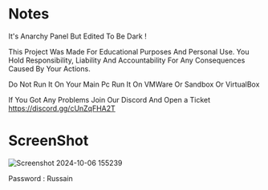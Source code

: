 # Notes

It's Anarchy Panel But Edited To Be Dark !

This Project Was Made For Educational Purposes And Personal Use. You Hold Responsibility, Liability And Accountability For Any Consequences Caused By Your Actions.

Do Not Run It On Your Main Pc Run It On VMWare Or Sandbox Or VirtualBox

If You Got Any Problems Join Our Discord And Open a Ticket https://discord.gg/cUnZqFHA2T

# ScreenShot
![Screenshot 2024-10-06 155239](https://github.com/user-attachments/assets/f015e678-85ea-4248-afc1-4d4aaf46526a)

Password : Russain
